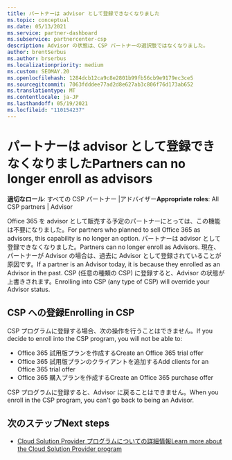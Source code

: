 ```yaml
---
title: パートナーは advisor として登録できなくなりました
ms.topic: conceptual
ms.date: 05/13/2021
ms.service: partner-dashboard
ms.subservice: partnercenter-csp
description: Advisor の状態は、CSP パートナーの選択肢ではなくなりました。
author: brentSerbus
ms.author: brserbus
ms.localizationpriority: medium
ms.custom: SEOMAY.20
ms.openlocfilehash: 1284dcb12ca9c8e2801b99fb56cb9e9179ec3ce5
ms.sourcegitcommit: 7063fdddee77ad2d8e627ab3c806f76d173ab652
ms.translationtype: MT
ms.contentlocale: ja-JP
ms.lasthandoff: 05/19/2021
ms.locfileid: "110154237"
---
```

# <a name="partners-can-no-longer-enroll-as-advisors"></a><span data-ttu-id="a8465-103">パートナーは advisor として登録できなくなりました</span><span class="sxs-lookup"><span data-stu-id="a8465-103">Partners can no longer enroll as advisors</span></span> 

<span data-ttu-id="a8465-104">**適切なロール**: すべての CSP パートナー |アドバイザー</span><span class="sxs-lookup"><span data-stu-id="a8465-104">**Appropriate roles**: All CSP partners | Advisor</span></span>

<span data-ttu-id="a8465-105">Office 365 を advisor として販売する予定のパートナーにとっては、この機能は不要になりました。</span><span class="sxs-lookup"><span data-stu-id="a8465-105">For partners who planned to sell Office 365 as advisors, this capability is no longer an option.</span></span> <span data-ttu-id="a8465-106">パートナーは advisor として登録できなくなりました。</span><span class="sxs-lookup"><span data-stu-id="a8465-106">Partners can no longer enroll as Advisors.</span></span> <span data-ttu-id="a8465-107">現在、パートナーが Advisor の場合は、過去に Advisor として登録されていることが原因です。</span><span class="sxs-lookup"><span data-stu-id="a8465-107">If a partner is an Advisor today, it is because they enrolled as an Advisor in the past.</span></span>
<span data-ttu-id="a8465-108">CSP (任意の種類の CSP) に登録すると、Advisor の状態が上書きされます。</span><span class="sxs-lookup"><span data-stu-id="a8465-108">Enrolling into CSP (any type of CSP) will override your Advisor status.</span></span>

## <a name="enrolling-in-csp"></a><span data-ttu-id="a8465-109">CSP への登録</span><span class="sxs-lookup"><span data-stu-id="a8465-109">Enrolling in CSP</span></span>

<span data-ttu-id="a8465-110">CSP プログラムに登録する場合、次の操作を行うことはできません。</span><span class="sxs-lookup"><span data-stu-id="a8465-110">If you decide to enroll into the CSP program, you will not be able to:</span></span>

- <span data-ttu-id="a8465-111">Office 365 試用版プランを作成する</span><span class="sxs-lookup"><span data-stu-id="a8465-111">Create an Office 365 trial offer</span></span>
- <span data-ttu-id="a8465-112">Office 365 試用版プランのクライアントを追加する</span><span class="sxs-lookup"><span data-stu-id="a8465-112">Add clients for an Office 365 trial offer</span></span>
- <span data-ttu-id="a8465-113">Office 365 購入プランを作成する</span><span class="sxs-lookup"><span data-stu-id="a8465-113">Create an Office 365 purchase offer</span></span>

<span data-ttu-id="a8465-114">CSP プログラムに登録すると、Advisor に戻ることはできません。</span><span class="sxs-lookup"><span data-stu-id="a8465-114">When you enroll in the CSP program, you can't go back to being an Advisor.</span></span>

## <a name="next-steps"></a><span data-ttu-id="a8465-115">次のステップ</span><span class="sxs-lookup"><span data-stu-id="a8465-115">Next steps</span></span>

- [<span data-ttu-id="a8465-116">Cloud Solution Provider プログラムについての詳細情報</span><span class="sxs-lookup"><span data-stu-id="a8465-116">Learn more about the Cloud Solution Provider program</span></span>](csp-overview.md)

